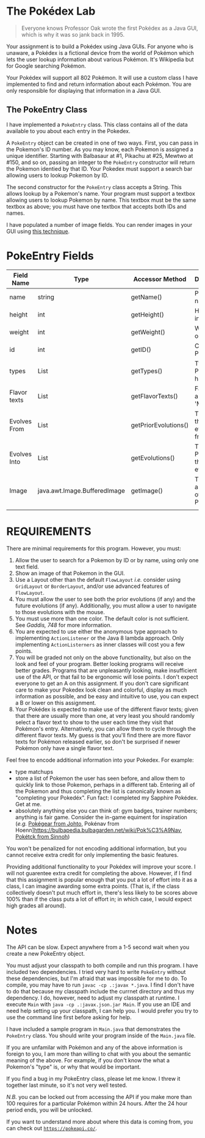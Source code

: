 # The Pokédex Lab

> Everyone knows Professor Oak wrote the first Pokédex as a Java GUI, which is why it was so jank back in 1995.

Your assignment is to build a Pokédex using Java GUIs. 
For anyone who is unaware, a Pokédex is a fictional device
from the world of Pokémon which lets the user lookup 
information about various Pokémon. It's Wikipedia but for
Google searching Pokémon.

Your Pokédex will support all 802 Pokémon. It will use a
custom class I have implemented to find and return
information about each Pokémon. You are only responsible
for displaying that information in a Java GUI.

## The PokeEntry Class

I have implemented a `PokeEntry` class. This class contains
all of the data available to you about each entry in the
Pokedex.

A `PokeEntry` object can be created in one of two ways.
First, you can pass in the Pokemon's ID number. As you
may know, each Pokemon is assigned a unique identifier.
Starting with Balbasaur at #1, Pikachu at #25, Mewtwo 
at #150, and so on, passing an integer to the `PokeEntry`
constructor will return the Pokemon identied by that ID.
Your Pokedex must support a search bar allowing users to
lookup Pokemon by ID.

The second constructor for the `PokeEntry` class accepts
a String. This allows lookup by a Pokemon's name. Your
program must support a textbox allowing users to lookup
Pokemon by name. This textbox must be the same textbox as
above; you must have one textbox that accepts both IDs and
names.

I have populated a number of image fields. You can render 
images in your GUI using [this technique](https://docs.oracle.com/javase/tutorial/2d/images/drawimage.html).

# PokeEntry Fields

| Field Name   | Type                         | Accessor Method      | Description                            |
| ------------ | ---------------------------- | -------------------- | -------------------------------------- |
| name         | string                       | getName()            | Pokemon's name                         |
| height       | int                          | getHeight()          | Height, in inches                      |
| weight       | int                          | getWeight()          | Weight, in ounces??                    |
| id           | int                          | getID()              | Canonical Pokedex ID                   |
| types        | List<String>                 | getTypes()           | Types this Pokemon has                 |
| Flavor texts | List<String>                 | getFlavorTexts()     | Favor texts about this 'Mon'           |
| Evolves From | List<PokeEntry>              | getPriorEvolutions() | The 'mon this 'mon evolves from        |
| Evolves Into | List<PokeEntry>              | getEvolutions()      | The Pokemon this 'mon evolves into     |
| Image        | java.awt.Image.BufferedImage | getImage()           | The picture, as a PNG, of this Pokemon |
|              |                              |                      |                                        |

# REQUIREMENTS

There are minimal requirements for this program. However, you must:

1. Allow the user to search for a Pokemon by ID or by name, using only one text field.
2. Show an image of that Pokemon in the GUI.
3. Use a Layout other than the default `FlowLayout` _i.e._ consider using `GridLayout` or `BorderLayout`, and/or use advanced features of `FlowLayout`.
4. You must allow the user to see both the prior evolutions (if any) and the future evolutions (if any). Additionally, you must allow a user to navigate to those evolutions with the mouse.
5. You must use more than one color. The default color is not sufficient. See *Gaddis, 748* for more information.
6. You are expected to use either the anonymous type approach to implementing `ActionListener` or the Java 8 lambda approach. Only implementing `ActionListerners` as inner classes will cost you a few points.
7. You will be graded not only on the above functionality, but also on the look and feel of your program. Better looking programs will receive better grades. Programs that are unpleasantly looking, make insufficient use of the API, or that fail to be ergonomic will lose points. I don't expect everyone to get an A on this assignment. If you don't care significant care to make your Pokedex look clean and colorful, display as much information as possible, and be easy and intuitive to use, you can expect a B or lower on this assignment.
8. Your Pokédex is expected to make use of the different flavor texts; given that there are usually more than one, at very least you should randomly select a flavor text to show to the user each time they visit that Pokémon's entry. Alternatively, you can allow them to cycle through the different flavor texts. My guess is that you'll find there are more flavor texts for Pokémon released earlier, so don't be surprised if newer Pokémon only have a single flavor text.

Feel free to encode additional information into your Pokedex. For example:

- type matchups
- store a list of Pokemon the user has seen before, and allow them to quickly link to those Pokemon, perhaps in a different tab. Entering all of the Pokemon and thus completing the list is canonically known as "completing your Pokedéx". Fun fact: I completed my Sapphire Pokédex. Get at me.
- absolutely anything else you can think of: gym badges, trainer numbers; anything is fair game. Consider the in-game equiment for inspiration (*e.g.* [Pokégear from Johto](https://bulbapedia.bulbagarden.net/wiki/Pok%C3%A9gear), Pokénav from Hoenn]https://bulbapedia.bulbagarden.net/wiki/Pok%C3%A9Nav, [Pokétck from Sinnoh](https://bulbapedia.bulbagarden.net/wiki/Pok%C3%A9tch))

You won't be penalized for not encoding additional information, but you cannot receive extra credit for only implementing the basic features.

Providing additional functionality to your Pokédex will improve your score. I will not guarentee extra credit for completing the above. However, if I find that this assignment is popular enough that you put a lot of effort into it as a class, I can imagine awarding some extra points. (That is, if the class collectively doesn't put much effort in, there's less likely to be scores above 100% than if the class puts a lot of effort in; in which case, I would expect high grades all around).

# Notes

The API can be slow. Expect anywhere from a 1-5 second wait when you create a new PokeEntry object.

You must adjust your classpath to both compile and run this program. I have included two dependencies. I tried very hard to write `PokeEntry` without these dependencies, but I'm afraid that was impossible for me to do. To compile, you may have to run `javac -cp .:javax *.java`. I find I don't have to do that because my classpath include the currnet directory and thus my dependency. I do, however, need to adjust my classpath at runtime. I execute `Main` with `java -cp .:javax.json.jar Main`. If you use an IDE and need help setting up your classpath, I can help you. I would prefer you try to use the command line first before asking for help.

I have included a sample program in `Main.java` that demonstrates the `PokeEntry` class. You should write your program inside of the `Main.java` file.

If you are unfamilar with Pokémon and any of the above information is foreign to you, I am more than willing to chat with you about the semantic meaning of the above. For example, if you don't know the what a Pokemon's "type" is, or why that would be important.

If you find a bug in my PokeEntry class, please let me know. I threw it together last minute, so it's not very well tested.

*N.B.* you can be locked out from accessing the API if you make more than 100 requires for a particular Pokémon within 24 hours. After the 24 hour period ends, you will be unlocked.

If you want to understand more about where this data is coming from, you can check out [`https://pokeapi.co/`](https://pokeapi.co/).